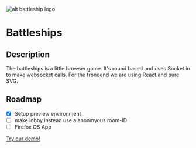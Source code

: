 ![alt battleship logo](http://battleships.mobi/images/Battleship.png)

Battleships
===========

## Description ##
The battleships is a little browser game.
It's round based and uses Socket.io to make websocket calls. For the frondend we are using React and pure SVG.

## Roadmap ##
- [x] Setup preview environment
- [ ] make lobby instead use a anonmyous room-ID
- [ ] Firefox OS App

[Try our demo!](http://battleships.mobi/)
